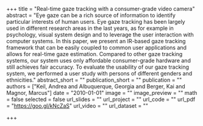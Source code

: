 +++
title = "Real-time gaze tracking with a consumer-grade video camera"
abstract = "Eye gaze can be a rich source of information to identify particular interests of human users. Eye gaze tracking has been largely used in different research areas in the last years, as for example in psychology, visual system design and to leverage the user interaction with computer systems. In this paper, we present an IR-based gaze tracking framework that can be easily coupled to common user applications and allows for real-time gaze estimation. Compared to other gaze tracking systems, our system uses only affordable consumer-grade hardware and still achieves fair accuracy. To evaluate the usability of our gaze tracking system, we performed a user study with persons of different genders and ethnicities."
abstract_short = ""
publication_short = ""
publication = ""
authors = ["Keil, Andrea and Albuquerque, Georgia and Berger, Kai and Magnor, Marcus"]
date = "2010-01-01"
image = ""
image_preview = ""
math = false
selected = false
url_slides = ""
url_project = ""
url_code = ""
url_pdf = "https://goo.gl/kNcZaS"
url_video = ""
url_dataset = ""

+++
